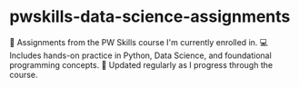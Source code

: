 # pwskills-data-science-assignments
📘 Assignments from the PW Skills course I'm currently enrolled in. 💻 Includes hands-on practice in Python, Data Science, and foundational programming concepts. 🚀 Updated regularly as I progress through the course.
